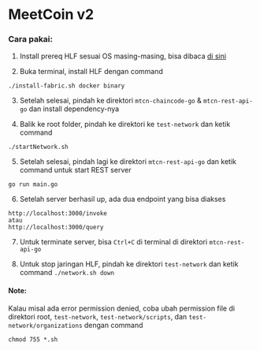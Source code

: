 # MeetCoin v2

### Cara pakai:

1. Install prereq HLF sesuai OS masing-masing, bisa dibaca [di sini](https://hyperledger-fabric.readthedocs.io/en/latest/prereqs.html)

2. Buka terminal, install HLF dengan command

```
./install-fabric.sh docker binary
```

3. Setelah selesai, pindah ke direktori `mtcn-chaincode-go` & `mtcn-rest-api-go` dan install dependency-nya

4. Balik ke root folder, pindah ke direktori ke `test-network` dan ketik command

```
./startNetwork.sh
```

5. Setelah selesai, pindah lagi ke direktori `mtcn-rest-api-go` dan ketik command untuk start REST server

```
go run main.go
```

6. Setelah server berhasil up, ada dua endpoint yang bisa diakses

```
http://localhost:3000/invoke
atau
http://localhost:3000/query
```

7. Untuk terminate server, bisa `Ctrl+C` di terminal di direktori `mtcn-rest-api-go`

8. Untuk stop jaringan HLF, pindah ke direktori `test-network` dan ketik command `./network.sh down`

#### Note:

Kalau misal ada error permission denied, coba ubah permission file di direktori root, `test-network`, `test-network/scripts`, dan `test-network/organizations` dengan command

```
chmod 755 *.sh
```
